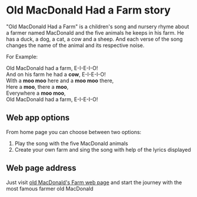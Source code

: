 # Old MacDonald Had a Farm story

"Old MacDonald Had a Farm" is a children's song and nursery rhyme about a farmer named MacDonald and the five animals he keeps in his farm. He has a duck, a dog, a cat, a cow and a sheep. And each verse of the song changes the name of the animal and its respective noise.

For Example:

Old MacDonald had a farm, E-I-E-I-O! <br />
And on his farm he had a **cow**, E-I-E-I-O! <br />
With a **moo moo** here and a **moo moo** there, <br />
Here a **moo**, there a **moo**, <br />
Everywhere a **moo moo**, <br />
Old MacDonald had a farm, E-I-E-I-O! <br />

## Web app options

From home page you can choose between two options:

<ol>
<li>Play the song with the five MacDonald animals</li>
<li>Create your own farm and sing the song with help of the lyrics displayed</li>
</ol>

## Web page address

Just visit [old MacDonald's Farm web page](https://oldmacsfarm-98d6d.web.app/) and start the journey with the most famous farmer old MacDonald
